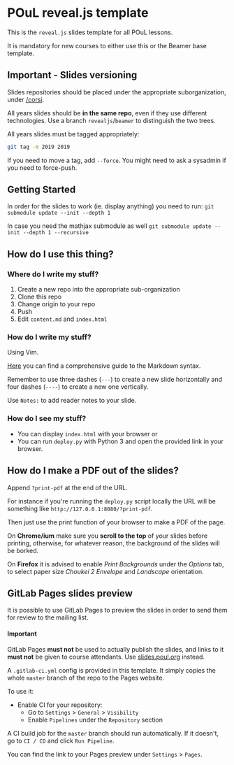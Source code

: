 # POuL reveal.js template

This is the `reveal.js` slides template for all POuL lessons.

It is mandatory for new courses to either use this or the Beamer base template.

## Important - Slides versioning

Slides repositories should be placed under the appropriate suborganization, under
[/corsi](https://gitlab.poul.org/corsi).

All years slides should be **in the same repo**, even if they use different
technologies. Use a branch `revealjs`/`beamer` to distinguish the two trees.

All years slides must be tagged appropriately:

```bash
git tag -m 2019 2019
```

If you need to move a tag, add `--force`. You might need to ask a sysadmin if you
need to force-push.

## Getting Started

In order for the slides to work (ie. display anything) you need to run:
`git submodule update --init --depth 1`

In case you need the mathjax submodule as well
`git submodule update --init --depth 1 --recursive`

## How do I use this thing?

### Where do I write my stuff?

1. Create a new repo into the appropriate sub-organization
1. Clone this repo
1. Change origin to your repo
1. Push
1. Edit `content.md` and `index.html`

### How do I write my stuff?

Using Vim.

[Here][markdown-guide] you can find a comprehensive guide to the Markdown syntax.

Remember to use three dashes (`---`) to create a new slide horizontally and
four dashes (`----`) to create a new one vertically.

Use `Notes:` to add reader notes to your slide.

### How do I see my stuff?

- You can display `index.html` with your browser
  or
- You can run `deploy.py` with Python 3 and open the provided link in your browser.

## How do I make a PDF out of the slides?

Append `?print-pdf` at the end of the URL.

For instance if you're running the `deploy.py` script locally the URL will be
something like `http://127.0.0.1:8080/?print-pdf`.

Then just use the print function of your browser to make a PDF of the page.

On **Chrome/ium** make sure you **scroll to the top** of your slides before printing,
otherwise, for whatever reason, the background of the slides will be borked.

On **Firefox** it is advised to enable *Print Backgrounds* under the *Options* tab,
to select paper size *Choukei 2 Envelope* and *Landscape* orientation.

[download]: https://gitlab.poul.org/corsi/revealjs-poul/repository/archive.zip?ref=master
[markdown-guide]: https://github.com/adam-p/markdown-here/wiki/Markdown-Cheatsheet

## GitLab Pages slides preview

It is possible to use GitLab Pages to preview the slides in order to send them for review
to the mailing list.

#### Important
GitLab Pages **must not** be used to actually publish the slides, and links to it
**must not** be given to course attendants. Use [slides.poul.org](https://slides.poul.org)
instead.


A `.gitlab-ci.yml` config is provided in this template. It simply copies the whole
`master` branch of the repo to the Pages website.

To use it:

- Enable CI for your repository:
  - Go to `Settings` > `General` > `Visibility`
  - Enable `Pipelines` under the `Repository` section

A CI build job for the `master` branch should run automatically. If it doesn't, go to
`CI / CD` and click `Run Pipeline`.

You can find the link to your Pages preview under `Settings` > `Pages`.
